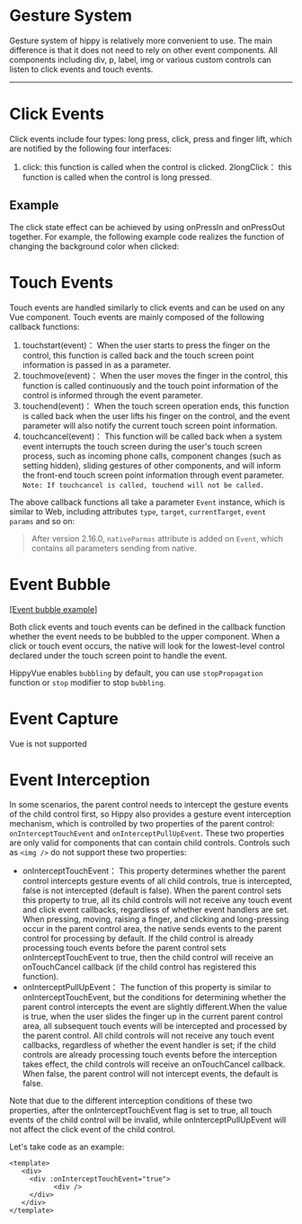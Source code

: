 # Gesture System

Gesture system of hippy is relatively more convenient to use. The main difference is that it does not need to rely on other event components. All components including div, p, label, img or various custom controls can listen to click events and touch events.

---

# Click Events

Click events include four types: long press, click, press and finger lift, which are notified by the following four interfaces:

1. click: this function is called when the control is clicked.
2longClick： this function is called when the control is long pressed.

## Example

The click state effect can be achieved by using onPressIn and onPressOut together. For example, the following example code realizes the function of changing the background color when clicked:

# Touch Events

Touch events are handled similarly to click events and can be used on any Vue component. Touch events are mainly composed of the following callback functions:

1. touchstart(event)： When the user starts to press the finger on the control, this function is called back and the touch screen point information is passed in as a parameter.
2. touchmove(event)： When the user moves the finger in the control, this function is called continuously and the touch point information of the control is informed through the event parameter.
3. touchend(event)： When the touch screen operation ends, this function is called back when the user lifts his finger on the control, and the event parameter will also notify the current touch screen point information.
4. touchcancel(event)： This function will be called back when a system event interrupts the touch screen during the user's touch screen process, such as incoming phone calls, component changes (such as setting hidden), sliding gestures of other components, and will inform the front-end touch screen point information through event parameter. `Note: If touchcancel is called, touchend will not be called.`

The above callback functions all take a parameter `Event` instance, which is similar to Web, including attributes `type`, `target`, `currentTarget`, `event params` and so on:

> After version 2.16.0,  `nativeParmas` attribute is added on `Event`, which contains all parameters sending from native.

# Event Bubble

[[Event bubble example]](//github.com/Tencent/Hippy/tree/master/examples/hippy-vue-demo/src/components/native-demos/demo-dialog.vue)

Both click events and touch events can be defined in the callback function whether the event needs to be bubbled to the upper component. When a click or touch event occurs, the native will look for the lowest-level control declared under the touch screen point to handle the event.

HippyVue enables `bubbling` by default, you can use `stopPropagation` function or `stop` modifier to stop `bubbling`.

# Event Capture

Vue is not supported

# Event Interception

In some scenarios, the parent control needs to intercept the gesture events of the child control first, so Hippy also provides a gesture event interception mechanism, which is controlled by two properties of the parent control: `onInterceptTouchEvent` and `onInterceptPullUpEvent`. These two properties are only valid for components that can contain child controls. Controls such as `<img />` do not support these two properties:

- onInterceptTouchEvent： This property determines whether the parent control intercepts gesture events of all child controls, true is intercepted, false is not intercepted (default is false). When the parent control sets this property to true, all its child controls will not receive any touch event and click event callbacks, regardless of whether event handlers are set. When pressing, moving, raising a finger, and clicking and long-pressing occur in the parent control area, the native sends events to the parent control for processing by default. If the child control is already processing touch events before the parent control sets onInterceptTouchEvent to true, then the child control will receive an onTouchCancel callback (if the child control has registered this function).
- onInterceptPullUpEvent： The function of this property is similar to onInterceptTouchEvent, but the conditions for determining whether the parent control intercepts the event are slightly different.When the value is true, when the user slides the finger up in the current parent control area, all subsequent touch events will be intercepted and processed by the parent control. All child controls will not receive any touch event callbacks, regardless of whether the event handler is set; if the child controls are already processing touch events before the interception takes effect, the child controls will receive an onTouchCancel callback. When false, the parent control will not intercept events, the default is false.

Note that due to the different interception conditions of these two properties, after the onInterceptTouchEvent flag is set to true, all touch events of the child control will be invalid, while onInterceptPullUpEvent will not affect the click event of the child control.

Let's take code as an example:

```vue
<template>
   <div>
     <div :onInterceptTouchEvent="true">
           <div />
     </div>
   </div>
</template>
```
